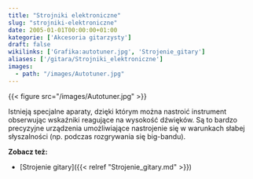 ```yaml
---
title: "Strojniki elektroniczne"
slug: "strojniki-elektroniczne"
date: 2005-01-01T00:00:00+01:00
kategorie: ['Akcesoria gitarzysty']
draft: false
wikilinks: ['Grafika:autotuner.jpg', 'Strojenie_gitary']
aliases: ['/gitara/Strojniki_elektroniczne']
images:
  - path: "/images/Autotuner.jpg"
---
```

{{< figure src="/images/Autotuner.jpg" >}}

Istnieją specjalne aparaty, dzięki którym można nastroić instrument
obserwując wskaźniki reagujące na wysokość dźwięków. Są to bardzo
precyzyjne urządzenia umożliwiające nastrojenie się w warunkach słabej
słyszalności (np. podczas rozgrywania się big-bandu).

**Zobacz też:**

  - [Strojenie gitary]({{< relref "Strojenie_gitary.md" >}})

